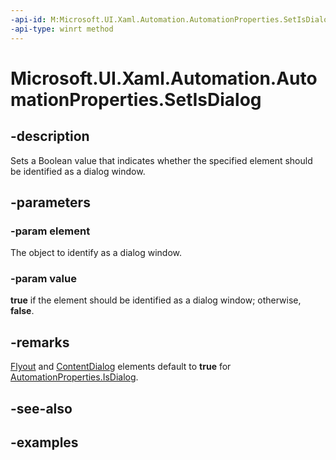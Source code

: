 ```yaml
---
-api-id: M:Microsoft.UI.Xaml.Automation.AutomationProperties.SetIsDialog(Microsoft.UI.Xaml.DependencyObject,System.Boolean)
-api-type: winrt method
---
```


<!-- Method syntax.
public void AutomationProperties.SetIsDialog(DependencyObject element, Boolean value)
-->

# Microsoft.UI.Xaml.Automation.AutomationProperties.SetIsDialog

## -description

Sets a Boolean value that indicates whether the specified element should be identified as a dialog window.

## -parameters

### -param element

The object to identify as a dialog window.

### -param value

**true** if the element should be identified as a dialog window; otherwise, **false**.

## -remarks

[Flyout](..\windows.ui.xaml.controls\flyout.md) and [ContentDialog](..\windows.ui.xaml.controls\contentdialog.md) elements default to **true** for [AutomationProperties.IsDialog](/uwp/api/microsoft.ui.xaml.automation.automationproperties#xaml-attached-properties).

## -see-also

## -examples
